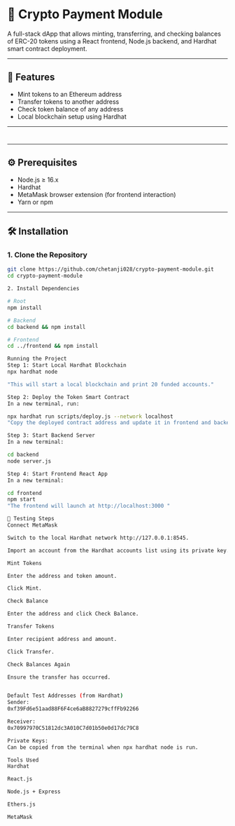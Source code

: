 # 🚀 Crypto Payment Module

A full-stack dApp that allows minting, transferring, and checking balances of ERC-20 tokens using a React frontend, Node.js backend, and Hardhat smart contract deployment.

---

## 🧾 Features

- Mint tokens to an Ethereum address
- Transfer tokens to another address
- Check token balance of any address
- Local blockchain setup using Hardhat

---

#
---

## ⚙️ Prerequisites

- Node.js ≥ 16.x
- Hardhat
- MetaMask browser extension (for frontend interaction)
- Yarn or npm

---

## 🛠️ Installation

### 1. Clone the Repository

```bash
git clone https://github.com/chetanji028/crypto-payment-module.git
cd crypto-payment-module

2. Install Dependencies

# Root
npm install

# Backend
cd backend && npm install

# Frontend
cd ../frontend && npm install

Running the Project
Step 1: Start Local Hardhat Blockchain
npx hardhat node 

"This will start a local blockchain and print 20 funded accounts."

Step 2: Deploy the Token Smart Contract
In a new terminal, run:

npx hardhat run scripts/deploy.js --network localhost
"Copy the deployed contract address and update it in frontend and backend if required." 

Step 3: Start Backend Server
In a new terminal: 

cd backend
node server.js 

Step 4: Start Frontend React App
In a new terminal: 

cd frontend
npm start 
"The frontend will launch at http://localhost:3000 "

🔁 Testing Steps
Connect MetaMask

Switch to the local Hardhat network http://127.0.0.1:8545.

Import an account from the Hardhat accounts list using its private key.

Mint Tokens

Enter the address and token amount.

Click Mint.

Check Balance

Enter the address and click Check Balance.

Transfer Tokens

Enter recipient address and amount.

Click Transfer.

Check Balances Again

Ensure the transfer has occurred.


Default Test Addresses (from Hardhat)
Sender:
0xf39Fd6e51aad88F6F4ce6aB8827279cffFb92266

Receiver:
0x70997970C51812dc3A010C7d01b50e0d17dc79C8

Private Keys:
Can be copied from the terminal when npx hardhat node is run.

Tools Used
Hardhat

React.js

Node.js + Express

Ethers.js

MetaMask 
